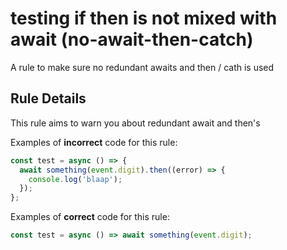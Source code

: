 # testing if then is not mixed with await (no-await-then-catch)

A rule to make sure no redundant awaits and then / cath is used

## Rule Details

This rule aims to warn you about redundant await and then's

Examples of **incorrect** code for this rule:

```js
const test = async () => {
  await something(event.digit).then((error) => {
    console.log('blaap');
  });
};
```

Examples of **correct** code for this rule:

```js
const test = async () => await something(event.digit);
```
